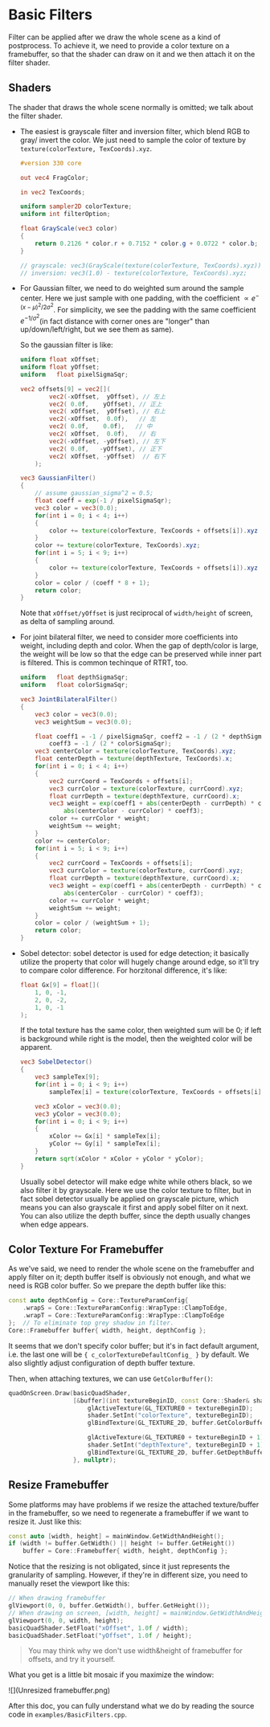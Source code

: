 # Basic Filters

Filter can be applied after we draw the whole scene as a kind of postprocess. To achieve it, we need to provide a color texture on a framebuffer, so that the shader can draw on it and we then attach it on the filter shader.

## Shaders

The shader that draws the whole scene normally is omitted; we talk about the filter shader.

+ The easiest is grayscale filter and inversion filter, which blend RGB to gray/ invert the color. We just need to sample the color of texture by `texture(colorTexture, TexCoords).xyz`.

  ```glsl
  #version 330 core
  
  out vec4 FragColor;
  
  in vec2 TexCoords;
  
  uniform sampler2D colorTexture;
  uniform int filterOption;
  
  float GrayScale(vec3 color)
  {
      return 0.2126 * color.r + 0.7152 * color.g + 0.0722 * color.b;
  }
  
  // grayscale: vec3(GrayScale(texture(colorTexture, TexCoords).xyz));
  // inversion: vec3(1.0) - texture(colorTexture, TexCoords).xyz;
  ```

+ For Gaussian filter, we need to do weighted sum around the sample center. Here we just sample with one padding, with the coefficient $\propto e^{-(x-\mu)^2/2\sigma^2}$. For simplicity, we see the padding with the same coefficient $e^{-1/\sigma^2}$(in fact distance with corner ones are "longer" than up/down/left/right, but we see them as same).

  So the gaussian filter is like:

  ```glsl
  uniform float xOffset;
  uniform float yOffset;
  uniform	float pixelSigmaSqr;
  
  vec2 offsets[9] = vec2[](
          vec2(-xOffset,  yOffset), // 左上
          vec2( 0.0f,    yOffset), // 正上
          vec2( xOffset,  yOffset), // 右上
          vec2(-xOffset,  0.0f),   // 左
          vec2( 0.0f,    0.0f),   // 中
          vec2( xOffset,  0.0f),   // 右
          vec2(-xOffset, -yOffset), // 左下
          vec2( 0.0f,   -yOffset), // 正下
          vec2( xOffset, -yOffset)  // 右下
      );
  
  vec3 GaussianFilter()
  {
      // assume gaussian_sigma^2 = 0.5;
      float coeff = exp(-1 / pixelSigmaSqr);
      vec3 color = vec3(0.0);
      for(int i = 0; i < 4; i++)
      {
          color += texture(colorTexture, TexCoords + offsets[i]).xyz * coeff;
      }
      color += texture(colorTexture, TexCoords).xyz;
      for(int i = 5; i < 9; i++)
      {
          color += texture(colorTexture, TexCoords + offsets[i]).xyz * coeff;
      }
      color = color / (coeff * 8 + 1);
      return color;
  }
  ```

  Note that `xOffset/yOffset` is just reciprocal of `width/height` of screen, as delta of sampling around.

+ For joint bilateral filter, we need to consider more coefficients into weight, including depth and color. When the gap of depth/color is large, the weight will be low so that the edge can be preserved while inner part is filtered. This is common techinque of RTRT, too.

  ```glsl
  uniform	float depthSigmaSqr;
  uniform	float colorSigmaSqr;
  
  vec3 JointBilateralFilter()
  {
      vec3 color = vec3(0.0);
      vec3 weightSum = vec3(0.0);
  
      float coeff1 = -1 / pixelSigmaSqr, coeff2 = -1 / (2 * depthSigmaSqr),
          coeff3 = -1 / (2 * colorSigmaSqr);
      vec3 centerColor = texture(colorTexture, TexCoords).xyz;
      float centerDepth = texture(depthTexture, TexCoords).x;
      for(int i = 0; i < 4; i++)
      {
          vec2 currCoord = TexCoords + offsets[i];
          vec3 currColor = texture(colorTexture, currCoord).xyz;
          float currDepth = texture(depthTexture, currCoord).x;
          vec3 weight = exp(coeff1 + abs(centerDepth - currDepth) * coeff2 + 
              abs(centerColor - currColor) * coeff3);
          color += currColor * weight;
          weightSum += weight;
      }
      color += centerColor;
      for(int i = 5; i < 9; i++)
      {
          vec2 currCoord = TexCoords + offsets[i];
          vec3 currColor = texture(colorTexture, currCoord).xyz;
          float currDepth = texture(depthTexture, currCoord).x;
          vec3 weight = exp(coeff1 + abs(centerDepth - currDepth) * coeff2 + 
              abs(centerColor - currColor) * coeff3);
          color += currColor * weight;
          weightSum += weight;
      }
      color = color / (weightSum + 1);
      return color;
  }
  ```

+ Sobel detector: sobel detector is used for edge detection; it basically utilize the property that color will hugely change around edge, so it'll try to compare color difference. For horzitonal difference, it's like:

  ```glsl
  float Gx[9] = float[](
      1, 0, -1,
      2, 0, -2,
      1, 0, -1
  );
  ```

  If the total texture has the same color, then weighted sum will be 0; if left is background while right is the model, then the weighted color will be apparent.

  ```glsl
  vec3 SobelDetector()
  {
      vec3 sampleTex[9];
      for(int i = 0; i < 9; i++)
          sampleTex[i] = texture(colorTexture, TexCoords + offsets[i]).xyz;
  
      vec3 xColor = vec3(0.0);
      vec3 yColor = vec3(0.0);
      for(int i = 0; i < 9; i++)
      {
          xColor += Gx[i] * sampleTex[i];
          yColor += Gy[i] * sampleTex[i];
      }
      return sqrt(xColor * xColor + yColor * yColor);
  }
  ```

  Usually sobel detector will make edge white while others black, so we also filter it by grayscale. Here we use the color texture to filter, but in fact sobel detector usually be applied on grayscale picture, which means you can also grayscale it first and apply sobel filter on it next. You can also utilize the depth buffer, since the depth usually changes when edge appears.

## Color Texture For Framebuffer

As we've said, we need to render the whole scene on the framebuffer and apply filter on it; depth buffer itself is obviously not enough, and what we need is RGB color buffer. So we prepare the depth buffer like this:

```c++
const auto depthConfig = Core::TextureParamConfig{
    .wrapS = Core::TextureParamConfig::WrapType::ClampToEdge,
    .wrapT = Core::TextureParamConfig::WrapType::ClampToEdge
};	// To eliminate top grey shadow in filter.
Core::Framebuffer buffer{ width, height, depthConfig };
```

It seems that we don't specify color buffer; but it's in fact default argument, i.e. the last one will be `{ c_colorTextureDefaultConfig_ }` by default. We also slightly adjust configuration of depth buffer texture.

Then, when attaching textures, we can use `GetColorBuffer()`:

```c++
quadOnScreen.Draw(basicQuadShader,
                  [&buffer](int textureBeginID, const Core::Shader& shader) {
                      glActiveTexture(GL_TEXTURE0 + textureBeginID);
                      shader.SetInt("colorTexture", textureBeginID);
                      glBindTexture(GL_TEXTURE_2D, buffer.GetColorBuffer());

                      glActiveTexture(GL_TEXTURE0 + textureBeginID + 1);
                      shader.SetInt("depthTexture", textureBeginID + 1);
                      glBindTexture(GL_TEXTURE_2D, buffer.GetDepthBuffer());
                  }, nullptr);
```

## Resize Framebuffer

Some platforms may have problems if we resize the attached texture/buffer in the framebuffer, so we need to regenerate a framebuffer if we want to resize it. Just like this:

```c++
const auto [width, height] = mainWindow.GetWidthAndHeight();
if (width != buffer.GetWidth() || height != buffer.GetHeight())
    buffer = Core::Framebuffer{ width, height, depthConfig };
```

Notice that the resizing is not obligated, since it just represents the granularity of sampling. However, if they're in different size, you need to manually reset the viewport like this:

```c++
// When drawing framebuffer
glViewport(0, 0, buffer.GetWidth(), buffer.GetHeight());
// When drawing on screen, [width, height] = mainWindow.GetWidthAndHeight();
glViewport(0, 0, width, height);
basicQuadShader.SetFloat("xOffset", 1.0f / width);
basicQuadShader.SetFloat("yOffset", 1.0f / height);
```

> You may think why we don't use width&height of framebuffer for offsets, and try it yourself.

What you get is a little bit mosaic if you maximize the window:

![](Unresized framebuffer.png)

After this doc, you can fully understand what we do by reading the source code in `examples/BasicFilters.cpp`.